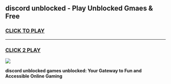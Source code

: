 
## discord unblocked - Play Unblocked Gmaes & Free
<h3>
<a href="https://premium.freeplayer.one?title=discord_unblocked&ref=19F">CLICK TO PLAY</a></h3>
<hr>

<h3>
<a href="https://premium.freeplayer.one?title=discord_unblocked&ref=19F">CLICK 2 PLAY</a>
  
</h3>

<a href="https://premium.freeplayer.one?title=discord_unblocked&ref=19F/"><img src="https://clearcache.store/games.png"></a>


**discord unblocked games unblocked: Your Gateway to Fun and Accessible Online Gaming**
